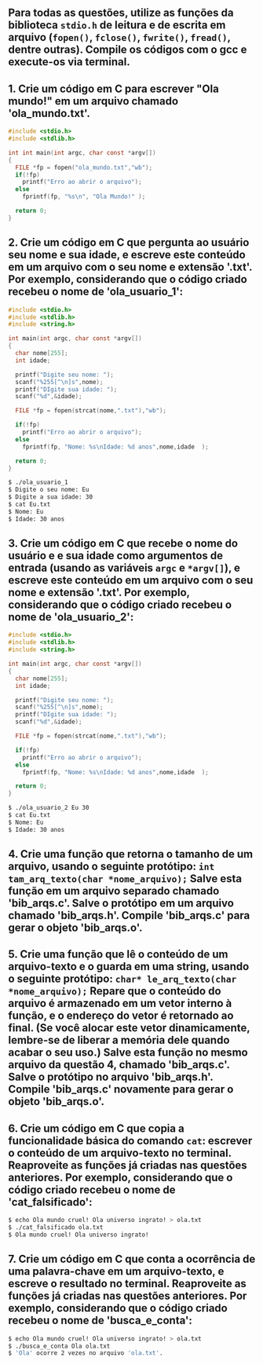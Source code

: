 ##  Para todas as questões, utilize as funções da biblioteca `stdio.h` de leitura e de escrita em arquivo (`fopen()`, `fclose()`, `fwrite()`, `fread()`, dentre outras). Compile os códigos com o gcc e execute-os via terminal.

## 1. Crie um código em C para escrever "Ola mundo!" em um arquivo chamado 'ola_mundo.txt'.

```c
#include <stdio.h>
#include <stdlib.h>

int int main(int argc, char const *argv[])
{
  FILE *fp = fopen("ola_mundo.txt","wb");
  if(!fp)
    printf("Erro ao abrir o arquivo");
  else
    fprintf(fp, "%s\n", "Ola Mundo!" );

  return 0;
}
```

## 2. Crie um código em C que pergunta ao usuário seu nome e sua idade, e escreve este conteúdo em um arquivo com o seu nome e extensão '.txt'. Por exemplo, considerando que o código criado recebeu o nome de 'ola_usuario_1':

```c
#include <stdio.h>
#include <stdlib.h>
#include <string.h>

int main(int argc, char const *argv[])
{
  char nome[255];
  int idade;

  printf("Digite seu nome: ");
  scanf("%255[^\n]s",nome);
  printf("DIgite sua idade: ");
  scanf("%d",&idade);

  FILE *fp = fopen(strcat(nome,".txt"),"wb");

  if(!fp)
    printf("Erro ao abrir o arquivo");
  else
    fprintf(fp, "Nome: %s\nIdade: %d anos",nome,idade  );

  return 0;
}
```


```bash
$ ./ola_usuario_1
$ Digite o seu nome: Eu
$ Digite a sua idade: 30
$ cat Eu.txt
$ Nome: Eu
$ Idade: 30 anos
```

## 3. Crie um código em C que recebe o nome do usuário e e sua idade como argumentos de entrada (usando as variáveis `argc` e `*argv[]`), e escreve este conteúdo em um arquivo com o seu nome e extensão '.txt'. Por exemplo, considerando que o código criado recebeu o nome de 'ola_usuario_2':

```c
#include <stdio.h>
#include <stdlib.h>
#include <string.h>

int main(int argc, char const *argv[])
{
  char nome[255];
  int idade;

  printf("Digite seu nome: ");
  scanf("%255[^\n]s",nome);
  printf("DIgite sua idade: ");
  scanf("%d",&idade);

  FILE *fp = fopen(strcat(nome,".txt"),"wb");

  if(!fp)
    printf("Erro ao abrir o arquivo");
  else
    fprintf(fp, "Nome: %s\nIdade: %d anos",nome,idade  );

  return 0;
}
```

```bash
$ ./ola_usuario_2 Eu 30
$ cat Eu.txt
$ Nome: Eu
$ Idade: 30 anos
```

## 4. Crie uma função que retorna o tamanho de um arquivo, usando o seguinte protótipo: `int tam_arq_texto(char *nome_arquivo);` Salve esta função em um arquivo separado chamado 'bib_arqs.c'. Salve o protótipo em um arquivo chamado 'bib_arqs.h'. Compile 'bib_arqs.c' para gerar o objeto 'bib_arqs.o'.

## 5. Crie uma função que lê o conteúdo de um arquivo-texto e o guarda em uma string, usando o seguinte protótipo: `char* le_arq_texto(char *nome_arquivo);` Repare que o conteúdo do arquivo é armazenado em um vetor interno à função, e o endereço do vetor é retornado ao final. (Se você alocar este vetor dinamicamente, lembre-se de liberar a memória dele quando acabar o seu uso.) Salve esta função no mesmo arquivo da questão 4, chamado 'bib_arqs.c'. Salve o protótipo no arquivo 'bib_arqs.h'. Compile 'bib_arqs.c' novamente para gerar o objeto 'bib_arqs.o'.

## 6. Crie um código em C que copia a funcionalidade básica do comando `cat`: escrever o conteúdo de um arquivo-texto no terminal. Reaproveite as funções já criadas nas questões anteriores. Por exemplo, considerando que o código criado recebeu o nome de 'cat_falsificado':

```bash
$ echo Ola mundo cruel! Ola universo ingrato! > ola.txt
$ ./cat_falsificado ola.txt
$ Ola mundo cruel! Ola universo ingrato!
```

## 7. Crie um código em C que conta a ocorrência de uma palavra-chave em um arquivo-texto, e escreve o resultado no terminal. Reaproveite as funções já criadas nas questões anteriores. Por exemplo, considerando que o código criado recebeu o nome de 'busca_e_conta':

```bash
$ echo Ola mundo cruel! Ola universo ingrato! > ola.txt
$ ./busca_e_conta Ola ola.txt
$ 'Ola' ocorre 2 vezes no arquivo 'ola.txt'.
```
